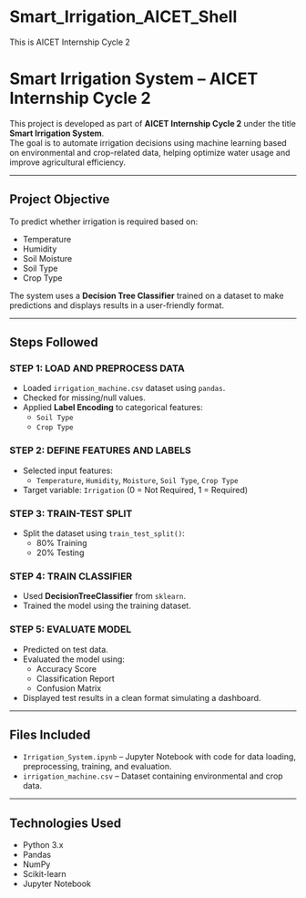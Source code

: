 # Smart_Irrigation_AICET_Shell
This is AICET Internship Cycle 2


#  Smart Irrigation System – AICET Internship Cycle 2

This project is developed as part of **AICET Internship Cycle 2** under the title **Smart Irrigation System**.  
The goal is to automate irrigation decisions using machine learning based on environmental and crop-related data, helping optimize water usage and improve agricultural efficiency.

---

##  Project Objective

To predict whether irrigation is required based on:
- Temperature
- Humidity
- Soil Moisture
- Soil Type
- Crop Type

The system uses a **Decision Tree Classifier** trained on a dataset to make predictions and displays results in a user-friendly format.

---

##  Steps Followed

###  STEP 1: LOAD AND PREPROCESS DATA
- Loaded `irrigation_machine.csv` dataset using `pandas`.
- Checked for missing/null values.
- Applied **Label Encoding** to categorical features:
  - `Soil Type`
  - `Crop Type`

###  STEP 2: DEFINE FEATURES AND LABELS
- Selected input features:
  - `Temperature`, `Humidity`, `Moisture`, `Soil Type`, `Crop Type`
- Target variable: `Irrigation` (0 = Not Required, 1 = Required)

###  STEP 3: TRAIN-TEST SPLIT
- Split the dataset using `train_test_split()`:
  - 80% Training
  - 20% Testing

###  STEP 4: TRAIN CLASSIFIER
- Used **DecisionTreeClassifier** from `sklearn`.
- Trained the model using the training dataset.

###  STEP 5: EVALUATE MODEL
- Predicted on test data.
- Evaluated the model using:
  - Accuracy Score
  - Classification Report
  - Confusion Matrix
- Displayed test results in a clean format simulating a dashboard.

---

##  Files Included

- `Irrigation_System.ipynb` – Jupyter Notebook with code for data loading, preprocessing, training, and evaluation.
- `irrigation_machine.csv` – Dataset containing environmental and crop data.

---

##  Technologies Used

- Python 3.x
- Pandas
- NumPy
- Scikit-learn
- Jupyter Notebook

